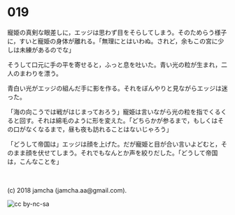 # 019

寵姫の真剣な眼差しに，エッジは思わず目をそらしてしまう。そのためらう様子に，すいと寵姫の身体が離れる。「無理にとはいわぬ。されど，余もこの宮に少しは未練があるのでな」  

そうして口元に手の平を寄せると，ふっと息を吐いた。青い光の粒が生まれ，二人のまわりを漂う。  

青白い光がエッジの組んだ手に影を作る。それをぼんやりと見ながらエッジは迷った。  

「海の向こうでは戦がはじまっておろう」寵姫は言いながら光の粒を指でくるくると回す。それは綿毛のように形を変えた。「どちらかが参るまで，もしくはその口がなくなるまで，昼も夜も訪れることはないじゃろう」  

「どうして帝国は」エッジは顔を上げた。だが寵姫と目が合い言いよどむと，そのまま顔を伏せてしまう。それでもなんとか声を絞りだした。「どうして帝国は，こんなことを」  

<br>  
<br>  
(c) 2018 jamcha (jamcha.aa@gmail.com).  

![cc by-nc-sa](http://i.creativecommons.org/l/by-nc-sa/4.0/88x31.png)
